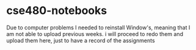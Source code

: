 # cse480-notebooks
Due to computer problems I needed to reinstall Window's, meaning that I am not able to upload previous weeks. i will proceed to redo them and upload them here, just to have a record of the assignments